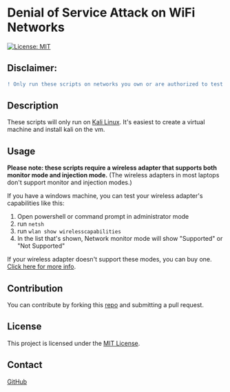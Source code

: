 # Denial of Service Attack on WiFi Networks

[![License: MIT](https://img.shields.io/badge/License-MIT-blue.svg)](https://opensource.org/licenses/MIT)

## Disclaimer:
```diff
! Only run these scripts on networks you own or are authorized to test!
```
## Description

These scripts will only run on [Kali Linux](https://www.kali.org/). It's easiest to create a virtual machine and install kali on the vm.



## Usage

**Please note: these scripts require a wireless adapter that supports both monitor mode and injection mode.**
(The wireless adapters in most laptops don't support monitor and injection modes.)

If you have a windows machine, you can test your wireless adapter's capabilities like this:

1. Open powershell or command prompt in administrator mode
2. run `netsh`
3. run `wlan show wirelesscapabilities`
4. In the list that's shown, Network monitor mode will show "Supported" or "Not Supported"

If your wireless adapter doesn't support these modes, you can buy one. [Click here for more info](https://null-byte.wonderhowto.com/how-to/select-field-tested-kali-linux-compatible-wireless-adapter-0180076/).



## Contribution
You can contribute by forking this [repo](https://github.com/jroller33/WiFi_DoS_Attack) and submitting a pull request.

## License
This project is licensed under the [MIT License](./LICENSE).

## Contact
[GitHub](https://github.com/jroller33)

